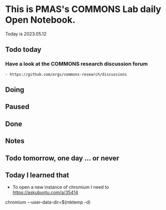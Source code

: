 
# This is PMAS's COMMONS Lab daily Open Notebook.

Today is 2023.05.12

## Todo today

### Have a look at the COMMONS research discussion forum
    - https://github.com/orgs/commons-research/discussions
###
###

## Doing

## Paused

## Done

## Notes

## Todo tomorrow, one day ... or never 


###
###


## Today I learned that

- To open a new instance of chromium I need to
https://askubuntu.com/a/35414

chromium --user-data-dir=$(mktemp -d)